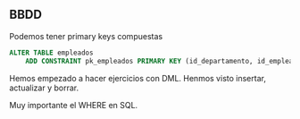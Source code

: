 ## BBDD

Podemos tener primary keys compuestas

```sql
ALTER TABLE empleados
	ADD CONSTRAINT pk_empleados PRIMARY KEY (id_departamento, id_empleado);
```

Hemos empezado a hacer ejercicios con DML. Henmos visto insertar, actualizar y borrar.

Muy importante el WHERE en SQL.